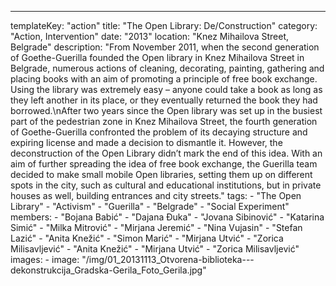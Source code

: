 ---
  templateKey: "action"
  title: "The Open Library: De/Construction"
  category: "Action, Intervention"
  date: "2013"
  location: "Knez Mihailova Street, Belgrade"
  description: "From November 2011, when the second generation of Goethe-Guerilla founded the Open library in Knez Mihailova Street in Belgrade, numerous actions of cleaning, decorating, painting, gathering and placing books with an aim of promoting a principle of free book exchange. Using the library was extremely easy – anyone could take a book as long as they left another in its place, or they eventually returned the book they had borrowed.\nAfter two years since the Open library was set up in the busiest part of the pedestrian zone in Knez Mihailova Street, the fourth generation of Goethe-Guerilla confronted the problem of its decaying structure and expiring license and made a decision to dismantle it. However, the deconstruction of the Open Library didn’t mark the end of this idea. With an aim of further spreading the idea of free book exchange, the Guerilla team decided to make small mobile Open libraries, setting them up on different spots in the city, such as cultural and educational institutions, but in private houses as well, building entrances and city streets."
  tags: 
    - "The Open Library"
    - "Activism"
    - "Guerilla"
    - "Belgrade"
    - "Social Experiment"
  members: 
    - "Bojana Babić"
    - "Dajana Đuka"
    - "Jovana Sibinović"
    - "Katarina Simić"
    - "Milka Mitrović"
    - "Mirjana Jeremić"
    - "Nina Vujasin"
    - "Stefan Lazić"
    - "Anita Knežić"
    - "Simon Marić"
    - "Mirjana Utvić"
    - "Zorica Milisavljević"
    - "Anita Knežić"
    - "Mirjana Utvić"
    - "Zorica Milisavljević"
  images: 
    - 
      image: "/img/01_20131113_Otvorena-biblioteka---dekonstrukcija_Gradska-Gerila_Foto_Gerila.jpg"
